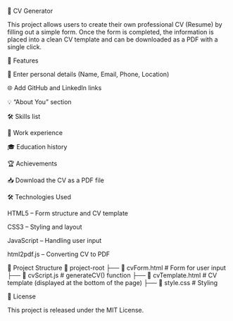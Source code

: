 📄 CV Generator

This project allows users to create their own professional CV (Resume) by filling out a simple form.
Once the form is completed, the information is placed into a clean CV template and can be downloaded as a PDF with a single click.

🚀 Features

📝 Enter personal details (Name, Email, Phone, Location)

🌐 Add GitHub and LinkedIn links

💡 “About You” section

🛠️ Skills list

💼 Work experience

🎓 Education history

🏆 Achievements

📥 Download the CV as a PDF file

🛠️ Technologies Used

HTML5 – Form structure and CV template

CSS3 – Styling and layout

JavaScript – Handling user input

html2pdf.js – Converting CV to PDF

📂 Project Structure
📁 project-root
├── 📄 cvForm.html       # Form for user input
├── 📄 cvScript.js       # generateCV() function
├── 📄 cvTemplate.html   # CV template (displayed at the bottom of the page)
├── 📄 style.css         # Styling

📜 License

This project is released under the MIT License.
